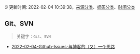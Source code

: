 :alarm_clock: 更新时间: 2022-02-04 10:39:38。[来源分类](../README.md)、[标签分类](../TAGS.md)、[时间分类](../TIMELINE.md)

## Git、SVN


> 关键字：`Git`、`SVN`



- [2022-02-04-Github-Issues-与博客的（又）一个思路](https://www.v2ex.com/t/831861) 